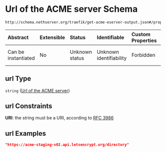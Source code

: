 # Url of the ACME server Schema

```txt
http://schema.nethserver.org/traefik/get-acme-eserver-output.json#/properties/url
```



| Abstract            | Extensible | Status         | Identifiable            | Custom Properties | Additional Properties | Access Restrictions | Defined In                                                                                    |
| :------------------ | :--------- | :------------- | :---------------------- | :---------------- | :-------------------- | :------------------ | :-------------------------------------------------------------------------------------------- |
| Can be instantiated | No         | Unknown status | Unknown identifiability | Forbidden         | Allowed               | none                | [get-acme-eserver-output.json\*](traefik/get-acme-eserver-output.json "open original schema") |

## url Type

`string` ([Url of the ACME server](get-acme-eserver-output-properties-url-of-the-acme-server.md))

## url Constraints

**URI**: the string must be a URI, according to [RFC 3986](https://tools.ietf.org/html/rfc3986 "check the specification")

## url Examples

```json
"https://acme-staging-v02.api.letsencrypt.org/directory"
```
